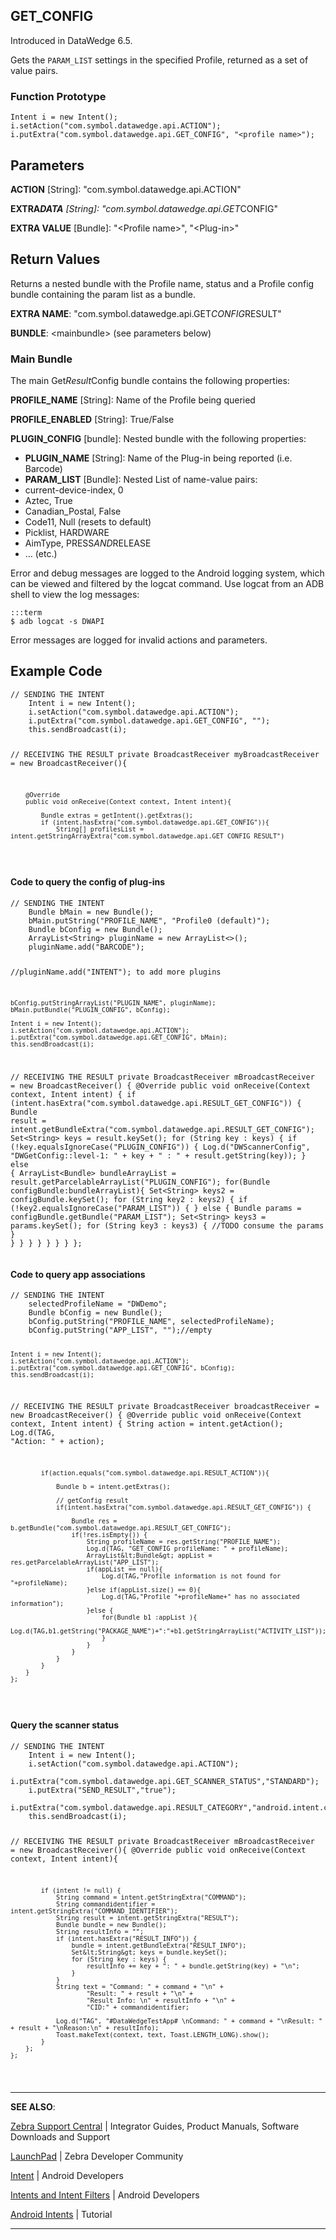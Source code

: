 <h2 id="get_config">GET_CONFIG</h2>
<p>Introduced in DataWedge 6.5. </p>
<p>Gets the <code>PARAM_LIST</code> settings in the specified Profile, returned as a set of value pairs. </p>
<h3 id="functionprototype">Function Prototype</h3>
<pre><code>Intent i = new Intent();
i.setAction("com.symbol.datawedge.api.ACTION");
i.putExtra("com.symbol.datawedge.api.GET_CONFIG", "&lt;profile name&gt;");
</code></pre>
<h2 id="parameters">Parameters</h2>
<p><strong>ACTION</strong> [String]: "com.symbol.datawedge.api.ACTION"</p>
<p><strong>EXTRA<em>DATA</strong> [String]: "com.symbol.datawedge.api.GET</em>CONFIG"</p>
<p><strong>EXTRA VALUE</strong> [Bundle]: "&lt;Profile name&gt;", "&lt;Plug-in&gt;"</p>
<h2 id="returnvalues">Return Values</h2>
<p>Returns a nested bundle with the Profile name, status and a Profile config bundle containing the param list as a bundle.  </p>
<p><strong>EXTRA NAME</strong>: "com.symbol.datawedge.api.GET<em>CONFIG</em>RESULT" </p>
<p><strong>BUNDLE</strong>: &lt;mainbundle&gt; (see parameters below)</p>
<h3 id="mainbundle">Main Bundle</h3>
<p>The main Get<em>Result</em>Config bundle contains the following properties:</p>
<p><strong>PROFILE_NAME</strong> [String]: Name of the Profile being queried</p>
<p><strong>PROFILE_ENABLED</strong> [String]: True/False</p>
<p><strong>PLUGIN_CONFIG</strong> [bundle]: Nested bundle with the following properties:</p>
<ul>
<li><strong>PLUGIN_NAME</strong> [String]: Name of the Plug-in being reported (i.e. Barcode)  </li>
<li><strong>PARAM_LIST</strong> [Bundle]: Nested List of name-value pairs:</li>
<li>current-device-index, 0</li>
<li>Aztec, True</li>
<li>Canadian_Postal, False</li>
<li>Code11, Null (resets to default)</li>
<li>Picklist, HARDWARE</li>
<li>AimType, PRESS<em>AND</em>RELEASE</li>
<li>… (etc.)</li>
</ul>
<p>Error and debug messages are logged to the Android logging system, which can be viewed and filtered by the logcat command. Use logcat from an ADB shell to view the log messages:</p>
<pre><code>:::term
$ adb logcat -s DWAPI
</code></pre>
<p>Error messages are logged for invalid actions and parameters.</p>
<h2 id="examplecode">Example Code</h2>
<pre><code>// SENDING THE INTENT
    Intent i = new Intent();
    i.setAction("com.symbol.datawedge.api.ACTION");
    i.putExtra("com.symbol.datawedge.api.GET_CONFIG", "");
    this.sendBroadcast(i);

// RECEIVING THE RESULT
    private BroadcastReceiver myBroadcastReceiver = new BroadcastReceiver(){

        @Override
        public void onReceive(Context context, Intent intent){

            Bundle extras = getIntent().getExtras();
            if (intent.hasExtra("com.symbol.datawedge.api.GET_CONFIG")){
                String[] profilesList = intent.getStringArrayExtra("com.symbol.datawedge.api.GET_CONFIG_RESULT")
</code></pre>
<h4 id="codetoquerytheconfigofplugins">Code to query the config of plug-ins</h4>
<pre><code>// SENDING THE INTENT
    Bundle bMain = new Bundle();
    bMain.putString("PROFILE_NAME", "Profile0 (default)");
    Bundle bConfig = new Bundle();
    ArrayList&lt;String&gt; pluginName = new ArrayList&lt;&gt;();
    pluginName.add("BARCODE");

//pluginName.add("INTENT"); to add more plugins

    bConfig.putStringArrayList("PLUGIN_NAME", pluginName);
    bMain.putBundle("PLUGIN_CONFIG", bConfig);

    Intent i = new Intent();
    i.setAction("com.symbol.datawedge.api.ACTION");
    i.putExtra("com.symbol.datawedge.api.GET_CONFIG", bMain);
    this.sendBroadcast(i);

// RECEIVING THE RESULT
    private BroadcastReceiver mBroadcastReceiver = new BroadcastReceiver() {
    @Override
    public void onReceive(Context context, Intent intent) {
        if (intent.hasExtra("com.symbol.datawedge.api.RESULT_GET_CONFIG")) {
        Bundle result = intent.getBundleExtra("com.symbol.datawedge.api.RESULT_GET_CONFIG");
        Set&lt;String&gt; keys = result.keySet();
        for (String key : keys) {
            if (!key.equalsIgnoreCase("PLUGIN_CONFIG")) {
                Log.d("DWScannerConfig", "DWGetConfig::level-1: " + key + " : " + result.getString(key));
            } else {
                ArrayList&lt;Bundle&gt; bundleArrayList  = result.getParcelableArrayList("PLUGIN_CONFIG");
                for(Bundle configBundle:bundleArrayList){
                    Set&lt;String&gt; keys2 = configBundle.keySet();
                    for (String key2 : keys2) {
                        if (!key2.equalsIgnoreCase("PARAM_LIST")) {
                        } else {
                            Bundle params = configBundle.getBundle("PARAM_LIST");
                            Set&lt;String&gt; keys3 = params.keySet();
                            for (String key3 : keys3) {
                            //TODO consume the params
                            }
                        }
                    }
                }
            }
        }
    }
}
};
</code></pre>
<h4 id="codetoqueryappassociations">Code to query app associations</h4>
<pre><code>// SENDING THE INTENT
    selectedProfileName = "DWDemo";
    Bundle bConfig = new Bundle();
    bConfig.putString("PROFILE_NAME", selectedProfileName);
    bConfig.putString("APP_LIST", "");//empty

    Intent i = new Intent();
    i.setAction("com.symbol.datawedge.api.ACTION");
    i.putExtra("com.symbol.datawedge.api.GET_CONFIG", bConfig);
    this.sendBroadcast(i);

// RECEIVING THE RESULT
    private BroadcastReceiver broadcastReceiver = new BroadcastReceiver() {
        @Override
        public void onReceive(Context context, Intent intent) {
            String action = intent.getAction();
            Log.d(TAG, "Action: " + action);

            if(action.equals("com.symbol.datawedge.api.RESULT_ACTION")){

                Bundle b = intent.getExtras();

                // getConfig result
                if(intent.hasExtra("com.symbol.datawedge.api.RESULT_GET_CONFIG")) {

                    Bundle res = b.getBundle("com.symbol.datawedge.api.RESULT_GET_CONFIG");
                    if(!res.isEmpty()) {
                        String profileName = res.getString("PROFILE_NAME");
                        Log.d(TAG, "GET_CONFIG profileName: " + profileName);
                        ArrayList&lt;Bundle&gt; appList = res.getParcelableArrayList("APP_LIST");
                        if(appList == null){
                            Log.d(TAG,"Profile information is not found for "+profileName);
                        }else if(appList.size() == 0){
                            Log.d(TAG,"Profile "+profileName+" has no associated information");
                        }else {
                            for(Bundle b1 :appList ){
                                Log.d(TAG,b1.getString("PACKAGE_NAME")+":"+b1.getStringArrayList("ACTIVITY_LIST"));
                            }
                        }
                    }
                }
            }
        }
    };
</code></pre>
<h4 id="querythescannerstatus">Query the scanner status</h4>
<pre><code>// SENDING THE INTENT
    Intent i = new Intent();
    i.setAction("com.symbol.datawedge.api.ACTION");
    i.putExtra("com.symbol.datawedge.api.GET_SCANNER_STATUS","STANDARD");
    i.putExtra("SEND_RESULT","true");
    i.putExtra("com.symbol.datawedge.api.RESULT_CATEGORY","android.intent.category.DEFAULT");
    this.sendBroadcast(i);

// RECEIVING THE RESULT
    private BroadcastReceiver mBroadcastReceiver = new BroadcastReceiver(){
        @Override
        public void onReceive(Context context, Intent intent){

            if (intent != null) {
                String command = intent.getStringExtra("COMMAND");
                String commandidentifier = intent.getStringExtra("COMMAND_IDENTIFIER");
                String result = intent.getStringExtra("RESULT");
                Bundle bundle = new Bundle();
                String resultInfo = "";
                if (intent.hasExtra("RESULT_INFO")) {
                    bundle = intent.getBundleExtra("RESULT_INFO");
                    Set&lt;String&gt; keys = bundle.keySet();
                    for (String key : keys) {
                        resultInfo += key + ": " + bundle.getString(key) + "\n";
                    }
                }
                String text = "Command: " + command + "\n" +
                        "Result: " + result + "\n" +
                        "Result Info: \n" + resultInfo + "\n" +
                        "CID:" + commandidentifier;

                Log.d("TAG", "#DataWedgeTestApp# \nCommand: " + command + "\nResult: " + result + "\nReason:\n" + resultInfo);
                Toast.makeText(context, text, Toast.LENGTH_LONG).show();
            }
        };
    };
</code></pre>
<hr />
<p><strong>SEE ALSO</strong>:</p>
<p><a href="https://www.zebra.com/us/en/support-downloads.html">Zebra Support Central</a> | Integrator Guides, Product Manuals, Software Downloads and Support</p>
<p><a href="https://developer.zebra.com/welcome">LaunchPad</a> | Zebra Developer Community</p>
<p><a href="https://developer.android.com/reference/android/content/Intent.html">Intent</a> | Android Developers</p>
<p><a href="http://developer.android.com/guide/components/intents-filters.html">Intents and Intent Filters</a> | Android Developers</p>
<p><a href="http://www.vogella.com/tutorials/AndroidIntent/article.html">Android Intents</a> | Tutorial</p>
<hr />